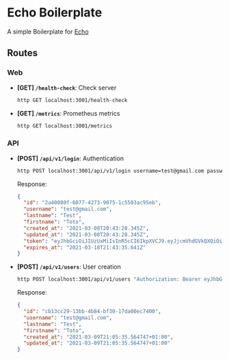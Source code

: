 # Echo Boilerplate

A simple Boilerplate for [Echo](https://github.com/labstack/echo)

## Routes

### Web

- **[GET] `/health-check`**: Check server

  ```bash
  http GET localhost:3001/health-check
  ```

- **[GET] `/metrics`**: Prometheus metrics
  ```bash
  http GET localhost:3001/metrics
  ```

### API

- **[POST] `/api/v1/login`**: Authentication

  ```bash
  http POST localhost:3001/api/v1/login username=test@gmail.com password=00000000
  ```

  Response:

  ```json
  {
    "id": "2a40080f-6077-4273-9075-1c5503ac95eb",
    "username": "test@gmail.com",
    "lastname": "Test",
    "firstname": "Toto",
    "created_at": "2021-03-08T20:43:28.345Z",
    "updated_at": "2021-03-08T20:43:28.345Z",
    "token": "eyJhbGciOiJIUzUxMiIsInR5cCI6IkpXVCJ9.eyJjcmVhdGVkQXQiOiIyMDIxLTAzLTA4VDIwOjQzOjI4LjM0NVoiLCJleHAiOjE2MTYxMDAyMTUsImZpcnN0bmFtZSI6IkZhYmllbiIsImlhdCI6MTYxNTIzNjIxNSwiaWQiOjEsImxhc3RuYW1lIjoiQmVsbGFuZ2VyIiwibmJmIjoxNjE1MjM2MjE1LCJ1c2VybmFtZSI6InZhbGVudGlsQGdtYWlsLmNvbSJ9.RL_1C2tYqqkXowEi8Np-y3IH1qQLl8UVdFNWswcBcIOYB6W4T-L_RAkZeVK04wtsY4Hih2JE1KPcYqXnxj2FWg",
    "expires_at": "2021-03-18T21:43:35.641Z"
  }
  ```

- **[POST] `/api/v1/users`**: User creation

  ```bash
  http POST localhost:3001/api/v1/users "Authorization: Bearer eyJhbGciOiJIUzUxMiIsInR5cCI6IkpXVCJ9.eyJ1c2VyX2lkIjoiSUQiLCJ1c2VybmFtZSI6IlVzZXJuYW1lIiwibGFzdG5hbWUiOiJGaXJzdG5hbWUiLCJmaXJzdG5hbWUiOiJMYXN0bmFtZSIsImF1ZCI6IkNsaWVudCIsImV4cCI6MTY0OTg1MTcxNSwiaWF0IjoxNjQ5ODUwMjc1LCJpc3MiOiJBUEkiLCJuYmYiOjE2NDk4NTAyNzUsInN1YiI6IkFQSSBhdXRoZW50aWNhdGlvbiJ9.whL0nJDvbFkQji0gxbjiXrXkpK_Fm9xnlu_LEeXmD-yj21g22pvjs1hE-2ISQVIgzkxvmWLbIWN-Ki_T3p-RnQ" lastname=Test firstname=Toto username=test@gmail.com password=00000000
  ```

  Response:

  ```json
  {
    "id": "cb13cc29-13bb-4b84-bf30-17da00ec7400",
    "username": "test@gmail.com",
    "lastname": "Test",
    "firstname": "Toto",
    "created_at": "2021-03-09T21:05:35.564747+01:00",
    "updated_at": "2021-03-09T21:05:35.564747+01:00"
  }
  ```
